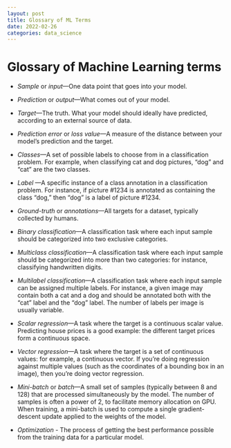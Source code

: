 ```yaml
---
layout: post
title: Glossary of ML Terms
date: 2022-02-26
categories: data_science
---
```


# Glossary of Machine Learning terms
-   _Sample_ or _input_—One data point that goes into your model.
    
-   _Prediction_ or _output_—What comes out of your model.
    
-   _Target_—The truth. What your model should ideally have predicted, according to an external source of data.
    
-   _Prediction error_ or _loss value_—A measure of the distance between your model’s prediction and the target.
    
-   _Classes_—A set of possible labels to choose from in a classification problem. For example, when classifying cat and dog pictures, “dog” and “cat” are the two classes.
    
-   _Label_ —A specific instance of a class annotation in a classification problem. For instance, if picture #1234 is annotated as containing the class “dog,” then “dog” is a label of picture #1234.
    
-   _Ground-truth_ or _annotations_—All targets for a dataset, typically collected by humans.
    
-   _Binary classification_—A classification task where each input sample should be categorized into two exclusive categories.
    
-   _Multiclass classification_—A classification task where each input sample should be categorized into more than two categories: for instance, classifying handwritten digits.
    
-   _Multilabel classification_—A classification task where each input sample can be assigned multiple labels. For instance, a given image may contain both a cat and a dog and should be annotated both with the “cat” label and the “dog” label. The number of labels per image is usually variable.
    
-   _Scalar regression_—A task where the target is a continuous scalar value. Predicting house prices is a good example: the different target prices form a continuous space.
    
-   _Vector regression_—A task where the target is a set of continuous values: for example, a continuous vector. If you’re doing regression against multiple values (such as the coordinates of a bounding box in an image), then you’re doing vector regression.
    
-   _Mini-batch_ or _batch_—A small set of samples (typically between 8 and 128) that are processed simultaneously by the model. The number of samples is often a power of 2, to facilitate memory allocation on GPU. When training, a mini-batch is used to compute a single gradient-descent update applied to the weights of the model.

- _Optimization_ - The process of getting the best performance possible from the training data for a particular model. 